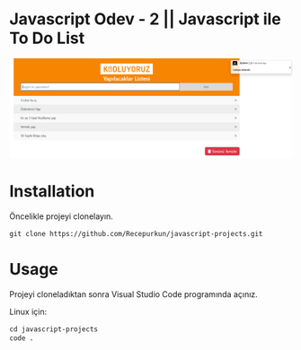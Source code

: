 # Javascript Odev - 2 || Javascript ile To Do List

![image](image/index.png)

# **Installation**

Öncelikle projeyi clonelayın.
```
git clone https://github.com/Recepurkun/javascript-projects.git
```

# **Usage**
Projeyi cloneladıktan sonra Visual Studio Code programında açınız.

Linux için:
```
cd javascript-projects
code .
```
